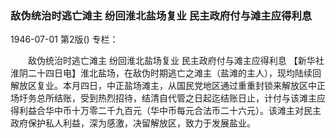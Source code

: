 ### 敌伪统治时逃亡滩主  纷回淮北盐场复业  民主政府付与滩主应得利息

1946-07-01
第2版()
专栏：

　　敌伪统治时逃亡滩主
    纷回淮北盐场复业
    民主政府付与滩主应得利息
    【新华社淮阴二十四日电】淮北盐场，在敌伪时期逃亡之滩主（盐滩的主人），现均陆续回解放区复业。本月四日，中正盐场滩主，从国民党地区通过重重封锁来解放区中正场圩务总所结账，受到热烈招待，结清自代管之日起迄结账日止，计付与该滩主应得利益合华中币十万零二千九百元（华中币每元合法币二十六元）。该滩主对民主政府保护私人利益，深为感激，决留解放区，致力于发展盐业。
